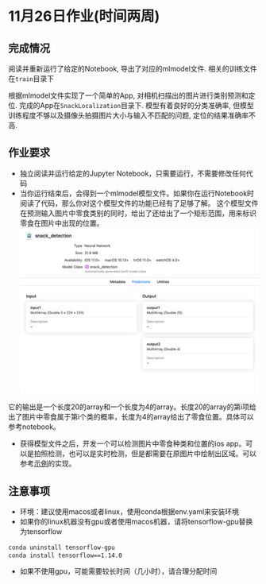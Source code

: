 # 11月26日作业(时间两周) 

## 完成情况

阅读并重新运行了给定的Notebook, 导出了对应的mlmodel文件. 相关的训练文件在`train`目录下

根据mlmodel文件实现了一个简单的App, 对相机扫描出的图片进行类别预测和定位. 完成的App在`SnackLocalization`目录下. 模型有着良好的分类准确率, 但模型训练程度不够以及摄像头拍摄图片大小与输入不匹配的问题, 定位的结果准确率不高.

## 作业要求
- 独立阅读并运行给定的Jupyter Notebook，只需要运行，不需要修改任何代码
- 当你运行结束后，会得到一个mlmodel模型文件。如果你在运行Notebook时阅读了代码，那么你对这个模型文件的功能已经有了足够了解。
这个模型文件在预测输入图片中零食类别的同时，给出了还给出了一个矩形范围，用来标识零食在图片中出现的位置。
![](./images/model.png)

它的输出是一个长度20的array和一个长度为4的array。长度20的array的第i项给出了图片中零食属于第i个类的概率，长度为4的array给出了零食位置。具体可以参考notebook。

- 获得模型文件之后，开发一个可以检测图片中零食种类和位置的ios app。可以是拍照检测，也可以是实时检测，但是都需要在原图片中绘制出区域。可以参考[示例](https://github.com/hollance/YOLO-CoreML-MPSNNGraph)的实现。

## 注意事项
- 环境：建议使用macos或者linux，使用conda根据env.yaml来安装环境
- 如果你的linux机器没有gpu或者使用macos机器，请将tensorflow-gpu替换为tensorflow
``` shell
conda uninstall tensorflow-gpu
conda install tensorflow==1.14.0
```

- 如果不使用gpu，可能需要较长时间（几小时），请合理分配时间
